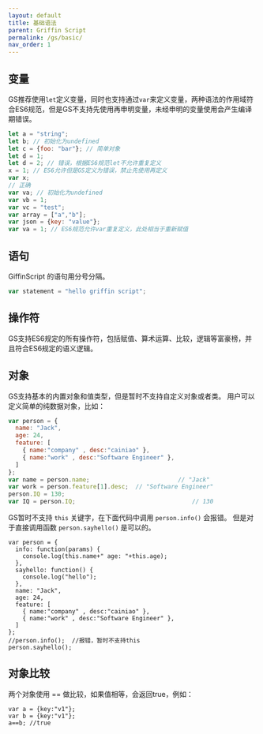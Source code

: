 ```yaml
---
layout: default
title: 基础语法
parent: Griffin Script
permalink: /gs/basic/
nav_order: 1
---
```

## 变量
GS推荐使用```let```定义变量，同时也支持通过```var```来定义变量，两种语法的作用域符合ES6规范，但是GS不支持先使用再申明变量，未经申明的变量使用会产生编译期错误。
```javascript
let a = "string";
let b; // 初始化为undefined
let c = {foo: "bar"}; // 简单对象
let d = 1;
let d = 2; // 错误，根据ES6规范let不允许重复定义
x = 1; // ES6允许但是GS定义为错误，禁止先使用再定义
var x;
// 正确
var va; // 初始化为undefined
var vb = 1;
var vc = "test";
var array = ["a","b"];
var json = {key: "value"};
var va = 1; // ES6规范允许var重复定义，此处相当于重新赋值
```
## 语句
GiffinScript 的语句用分号分隔。
```javascript
var statement = "hello griffin script";
```
## 操作符
GS支持ES6规定的所有操作符，包括赋值、算术运算、比较，逻辑等富豪榜，并且符合ES6规定的语义逻辑。
## 对象
GS支持基本的内置对象和值类型，但是暂时不支持自定义对象或者类。
用户可以定义简单的纯数据对象，比如：
```javascript
var person = {
  name: "Jack",
  age: 24,
  feature: [
    { name:"company" , desc:"cainiao" },
    { name:"work" , desc:"Software Engineer" },
  ]
};
var name = person.name;							// "Jack"
var work = person.feature[1].desc; 	// "Software Engineer"
person.IQ = 130;
var IQ = person.IQ;									// 130
```

GS暂时不支持 ```this``` 关键字，在下面代码中调用 ```person.info()``` 会报错。
但是对于直接调用函数 ```person.sayhello()``` 是可以的。

```
var person = {
  info: function(params) {
    console.log(this.name+" age: "+this.age);
  },
  sayhello: function() {
  	console.log("hello");
  },
  name: "Jack",
  age: 24,
  feature: [
    { name:"company" , desc:"cainiao" },
    { name:"work" , desc:"Software Engineer" },
  ]
};
//person.info();  //报错，暂时不支持this
person.sayhello();
```

## 对象比较
两个对象使用 == 做比较，如果值相等，会返回true，例如：
```
var a = {key:"v1"};
var b = {key:"v1"};
a==b; //true
```

